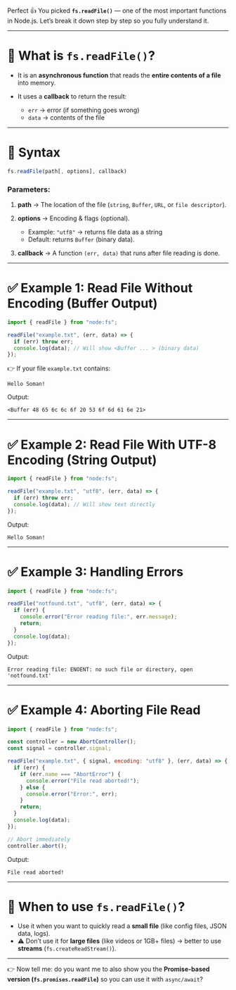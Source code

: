 Perfect 👍 You picked **`fs.readFile()`** — one of the most important functions in Node.js. Let’s break it down step by step so you fully understand it.

---

# 📌 What is `fs.readFile()`?

* It is an **asynchronous function** that reads the **entire contents of a file** into memory.
* It uses a **callback** to return the result:

  * `err` → error (if something goes wrong)
  * `data` → contents of the file

---

# 📖 Syntax

```js
fs.readFile(path[, options], callback)
```

### Parameters:

1. **path** → The location of the file (`string`, `Buffer`, `URL`, or `file descriptor`).
2. **options** → Encoding & flags (optional).

   * Example: `"utf8"` → returns file data as a string
   * Default: returns `Buffer` (binary data).
3. **callback** → A function `(err, data)` that runs after file reading is done.

---

# ✅ Example 1: Read File Without Encoding (Buffer Output)

```js
import { readFile } from "node:fs";

readFile("example.txt", (err, data) => {
  if (err) throw err;
  console.log(data); // Will show <Buffer ... > (binary data)
});
```

👉 If your file `example.txt` contains:

```
Hello Soman!
```

Output:

```
<Buffer 48 65 6c 6c 6f 20 53 6f 6d 61 6e 21>
```

---

# ✅ Example 2: Read File With UTF-8 Encoding (String Output)

```js
import { readFile } from "node:fs";

readFile("example.txt", "utf8", (err, data) => {
  if (err) throw err;
  console.log(data); // Will show text directly
});
```

Output:

```
Hello Soman!
```

---

# ✅ Example 3: Handling Errors

```js
import { readFile } from "node:fs";

readFile("notfound.txt", "utf8", (err, data) => {
  if (err) {
    console.error("Error reading file:", err.message);
    return;
  }
  console.log(data);
});
```

Output:

```
Error reading file: ENOENT: no such file or directory, open 'notfound.txt'
```

---

# ✅ Example 4: Aborting File Read

```js
import { readFile } from "node:fs";

const controller = new AbortController();
const signal = controller.signal;

readFile("example.txt", { signal, encoding: "utf8" }, (err, data) => {
  if (err) {
    if (err.name === "AbortError") {
      console.error("File read aborted!");
    } else {
      console.error("Error:", err);
    }
    return;
  }
  console.log(data);
});

// Abort immediately
controller.abort();
```

Output:

```
File read aborted!
```

---

# 📌 When to use `fs.readFile()`?

* Use it when you want to quickly read a **small file** (like config files, JSON data, logs).
* ⚠️ Don’t use it for **large files** (like videos or 1GB+ files) → better to use **streams** (`fs.createReadStream()`).

---

👉 Now tell me: do you want me to also show you the **Promise-based version (`fs.promises.readFile`)** so you can use it with `async/await`?
